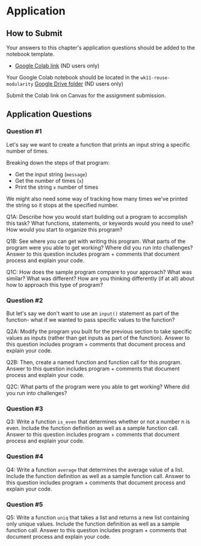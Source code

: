 # Application 

## How to Submit

Your answers to this chapter's application questions should be added to the notebook template.
- [Google Colab link](https://colab.research.google.com/drive/1MNNieBi2tzpM_HokrnMdB_YO0uyozZhW?usp=sharing) (ND users only)

Your Google Colab notebook should be located in the `wk11-reuse-modularity` [Google Drive folder](https://drive.google.com/drive/folders/1btaMEcpz_IoKgNZU4fTmf4l_n9dsga1V?usp=drive_link) (ND users only)

Submit the Colab link on Canvas for the assignment submission.

## Application Questions 

### Question #1

Let's say we want to create a function that prints an input string a specific number of times.

Breaking down the steps of that program:
- Get the input string (`message`)
- Get the number of times (`x`)
- Print the string `x` number of times

We might also need some way of tracking how many times we've printed the string so it stops at the specified number.

Q1A: Describe how you would start building out a program to accomplish this task? What functions, statements, or keywords would you need to use? How would you start to organize this program?

Q1B: See where you can get with writing this program. What parts of the program were you able to get working? Where did you run into challenges? Answer to this question includes program + comments that document process and explain your code.

Q1C: How does the sample program compare to your approach? What was similar? What was different? How are you thinking differently (if at all) about how to approach this type of program?

### Question #2

But let's say we don't want to use an `input()` statement as part of the function- what if we wanted to pass specific values to the function?

Q2A: Modify the program you built for the previous section to take specific values as inputs (rather than get inputs as part of the function). Answer to this question includes program + comments that document process and explain your code.

Q2B: Then, create a named function and function call for this program. Answer to this question includes program + comments that document process and explain your code.

Q2C: What parts of the program were you able to get working? Where did you run into challenges?

### Question #3

Q3: Write a function `is_even` that determines whether or not a number n is even. Include the function definition as well as a sample function call. Answer to this question includes program + comments that document process and explain your code.

### Question #4

Q4: Write a function `average` that determines the average value of a list. Include the function definition as well as a sample function call. Answer to this question includes program + comments that document process and explain your code.

### Question #5

Q5: Write a function `uniq` that takes a list and returns a new list containing only unique values. Include the function definition as well as a sample function call. Answer to this question includes program + comments that document process and explain your code.
